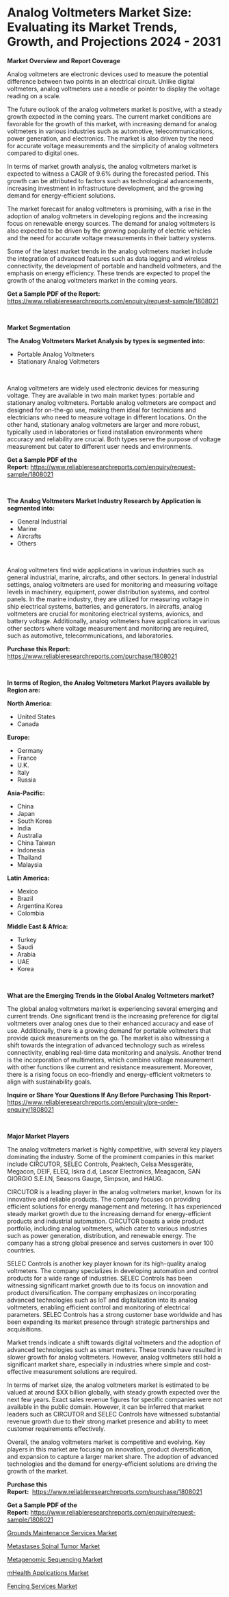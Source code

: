 <p><h1>Analog Voltmeters Market Size: Evaluating its Market Trends, Growth, and Projections 2024 - 2031</h1></p><p><strong>Market Overview and Report Coverage</strong></p>
<p><p>Analog voltmeters are electronic devices used to measure the potential difference between two points in an electrical circuit. Unlike digital voltmeters, analog voltmeters use a needle or pointer to display the voltage reading on a scale.</p><p>The future outlook of the analog voltmeters market is positive, with a steady growth expected in the coming years. The current market conditions are favorable for the growth of this market, with increasing demand for analog voltmeters in various industries such as automotive, telecommunications, power generation, and electronics. The market is also driven by the need for accurate voltage measurements and the simplicity of analog voltmeters compared to digital ones.</p><p>In terms of market growth analysis, the analog voltmeters market is expected to witness a CAGR of 9.6% during the forecasted period. This growth can be attributed to factors such as technological advancements, increasing investment in infrastructure development, and the growing demand for energy-efficient solutions.</p><p>The market forecast for analog voltmeters is promising, with a rise in the adoption of analog voltmeters in developing regions and the increasing focus on renewable energy sources. The demand for analog voltmeters is also expected to be driven by the growing popularity of electric vehicles and the need for accurate voltage measurements in their battery systems.</p><p>Some of the latest market trends in the analog voltmeters market include the integration of advanced features such as data logging and wireless connectivity, the development of portable and handheld voltmeters, and the emphasis on energy efficiency. These trends are expected to propel the growth of the analog voltmeters market in the coming years.</p></p>
<p><strong>Get a Sample PDF of the Report:</strong> <a href="https://www.reliableresearchreports.com/enquiry/request-sample/1808021">https://www.reliableresearchreports.com/enquiry/request-sample/1808021</a></p>
<p>&nbsp;</p>
<p><strong>Market Segmentation</strong></p>
<p><strong>The Analog Voltmeters Market Analysis by types is segmented into:</strong></p>
<p><ul><li>Portable Analog Voltmeters</li><li>Stationary Analog Voltmeters</li></ul></p>
<p>&nbsp;</p>
<p><p>Analog voltmeters are widely used electronic devices for measuring voltage. They are available in two main market types: portable and stationary analog voltmeters. Portable analog voltmeters are compact and designed for on-the-go use, making them ideal for technicians and electricians who need to measure voltage in different locations. On the other hand, stationary analog voltmeters are larger and more robust, typically used in laboratories or fixed installation environments where accuracy and reliability are crucial. Both types serve the purpose of voltage measurement but cater to different user needs and environments.</p></p>
<p><strong>Get a Sample PDF of the Report:</strong>&nbsp;<a href="https://www.reliableresearchreports.com/enquiry/request-sample/1808021">https://www.reliableresearchreports.com/enquiry/request-sample/1808021</a></p>
<p>&nbsp;</p>
<p><strong>The Analog Voltmeters Market Industry Research by Application is segmented into:</strong></p>
<p><ul><li>General Industrial</li><li>Marine</li><li>Aircrafts</li><li>Others</li></ul></p>
<p>&nbsp;</p>
<p><p>Analog voltmeters find wide applications in various industries such as general industrial, marine, aircrafts, and other sectors. In general industrial settings, analog voltmeters are used for monitoring and measuring voltage levels in machinery, equipment, power distribution systems, and control panels. In the marine industry, they are utilized for measuring voltage in ship electrical systems, batteries, and generators. In aircrafts, analog voltmeters are crucial for monitoring electrical systems, avionics, and battery voltage. Additionally, analog voltmeters have applications in various other sectors where voltage measurement and monitoring are required, such as automotive, telecommunications, and laboratories.</p></p>
<p><strong>Purchase this Report:</strong>&nbsp; <a href="https://www.reliableresearchreports.com/purchase/1808021">https://www.reliableresearchreports.com/purchase/1808021</a></p>
<p>&nbsp;</p>
<p><strong>In terms of Region, the Analog Voltmeters Market Players available by Region are:</strong></p>
<p>
    <p> <strong> North America: </strong>
        <ul>
            <li>United States</li>
            <li>Canada</li>
        </ul>
        </p> 
    <p> <strong> Europe: </strong>
        <ul>
            <li>Germany</li>
            <li>France</li>
            <li>U.K.</li>
            <li>Italy</li>
            <li>Russia</li>
        </ul>
        </p> 
    <p> <strong> Asia-Pacific: </strong>
        <ul>
            <li>China</li>
            <li>Japan</li>
            <li>South Korea</li>
            <li>India</li>
            <li>Australia</li>
            <li>China Taiwan</li>
            <li>Indonesia</li>
            <li>Thailand</li>
            <li>Malaysia</li>
        </ul>
        </p> 
    <p> <strong> Latin America: </strong>
        <ul>
            <li>Mexico</li>
            <li>Brazil</li>
            <li>Argentina Korea</li>
            <li>Colombia</li>
        </ul>
        </p> 
    <p> <strong> Middle East & Africa: </strong>
        <ul>
            <li>Turkey</li>
            <li>Saudi</li>
            <li>Arabia</li>
            <li>UAE</li>
            <li>Korea</li>
        </ul>
    </p>
    </p>
<p>&nbsp;</p>
<p><strong>What are the Emerging Trends in the Global Analog Voltmeters market?</strong></p>
<p><p>The global analog voltmeters market is experiencing several emerging and current trends. One significant trend is the increasing preference for digital voltmeters over analog ones due to their enhanced accuracy and ease of use. Additionally, there is a growing demand for portable voltmeters that provide quick measurements on the go. The market is also witnessing a shift towards the integration of advanced technology such as wireless connectivity, enabling real-time data monitoring and analysis. Another trend is the incorporation of multimeters, which combine voltage measurement with other functions like current and resistance measurement. Moreover, there is a rising focus on eco-friendly and energy-efficient voltmeters to align with sustainability goals.</p></p>
<p><strong>Inquire or Share Your Questions If Any Before Purchasing This Report</strong>- <a href="https://www.reliableresearchreports.com/enquiry/pre-order-enquiry/1808021">https://www.reliableresearchreports.com/enquiry/pre-order-enquiry/1808021</a></p>
<p>&nbsp;</p>
<p><strong>Major Market Players</strong></p>
<p><p>The analog voltmeters market is highly competitive, with several key players dominating the industry. Some of the prominent companies in this market include CIRCUTOR, SELEC Controls, Peaktech, Celsa Messgeräte, Megacon, DEIF, ELEQ, Iskra d.d, Lascar Electronics, Meagacon, SAN GIORGIO S.E.I.N, Seasons Gauge, Simpson, and HAUG.</p><p>CIRCUTOR is a leading player in the analog voltmeters market, known for its innovative and reliable products. The company focuses on providing efficient solutions for energy management and metering. It has experienced steady market growth due to the increasing demand for energy-efficient products and industrial automation. CIRCUTOR boasts a wide product portfolio, including analog voltmeters, which cater to various industries such as power generation, distribution, and renewable energy. The company has a strong global presence and serves customers in over 100 countries.</p><p>SELEC Controls is another key player known for its high-quality analog voltmeters. The company specializes in developing automation and control products for a wide range of industries. SELEC Controls has been witnessing significant market growth due to its focus on innovation and product diversification. The company emphasizes on incorporating advanced technologies such as IoT and digitalization into its analog voltmeters, enabling efficient control and monitoring of electrical parameters. SELEC Controls has a strong customer base worldwide and has been expanding its market presence through strategic partnerships and acquisitions.</p><p>Market trends indicate a shift towards digital voltmeters and the adoption of advanced technologies such as smart meters. These trends have resulted in slower growth for analog voltmeters. However, analog voltmeters still hold a significant market share, especially in industries where simple and cost-effective measurement solutions are required.</p><p>In terms of market size, the analog voltmeters market is estimated to be valued at around $XX billion globally, with steady growth expected over the next few years. Exact sales revenue figures for specific companies were not available in the public domain. However, it can be inferred that market leaders such as CIRCUTOR and SELEC Controls have witnessed substantial revenue growth due to their strong market presence and ability to meet customer requirements effectively.</p><p>Overall, the analog voltmeters market is competitive and evolving. Key players in this market are focusing on innovation, product diversification, and expansion to capture a larger market share. The adoption of advanced technologies and the demand for energy-efficient solutions are driving the growth of the market.</p></p>
<p><strong>Purchase this Report:</strong>&nbsp;&nbsp;<a href="https://www.reliableresearchreports.com/purchase/1808021">https://www.reliableresearchreports.com/purchase/1808021</a></p>
<p></p>
<p><strong>Get a Sample PDF of the Report:</strong>&nbsp;<a href="https://www.reliableresearchreports.com/enquiry/request-sample/1808021">https://www.reliableresearchreports.com/enquiry/request-sample/1808021</a></p>
<p><p><a href="https://github.com/Chiragrp24/Market-Research-Report-List-2/blob/main/grounds-maintenance-services-market.md">Grounds Maintenance Services Market</a></p><p><a href="https://medium.com/@dorothybrooks53/metastases-spinal-tumor-market-analysis-and-sze-forecasted-for-period-from-2023-to-2030-c60463257ec1">Metastases Spinal Tumor Market</a></p><p><a href="https://medium.com/@dorothybrooks53/metagenomic-sequencing-market-outlook-industry-overview-and-forecast-2023-to-2030-7aaa6cd8bafd">Metagenomic Sequencing Market</a></p><p><a href="https://medium.com/@dorothybrooks53/mhealth-applications-market-report-reveals-the-latest-trends-and-growth-opportunities-of-this-5902085069fe">mHealth Applications Market</a></p><p><a href="https://github.com/YashRP12/Market-Research-Report-List-2/blob/main/fencing-services-market.md">Fencing Services Market</a></p></p>